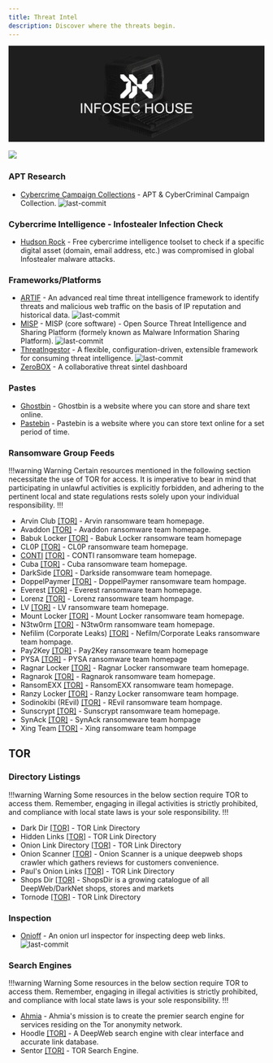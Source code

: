 ```yaml
---
title: Threat Intel
description: Discover where the threats begin.
---
```


![](/assets/headers/header-logo.png)

![](https://img.shields.io/badge/Tools%20%26%20Resources%20Available-41-757575?style=for-the-badge)

### APT Research

* [Cybercrime Campaign Collections](https://github.com/CyberMonitor/APT_CyberCriminal_Campagin_Collections) - APT & CyberCriminal Campaign Collection. ![last-commit](https://img.shields.io/github/last-commit/CyberMonitor/APT_CyberCriminal_Campagin_Collections?style=flat) 

### Cybercrime Intelligence - Infostealer Infection Check

* [Hudson Rock](https://www.hudsonrock.com/threat-intelligence-cybercrime-tools) - Free cybercrime intelligence toolset to check if a specific digital asset (domain, email address, etc.) was compromised in global Infostealer malware attacks.

### Frameworks/Platforms

* [ARTIF](https://github.com/CRED-CLUB/ARTIF) - An advanced real time threat intelligence framework to identify threats and malicious web traffic on the basis of IP reputation and historical data. ![last-commit](https://img.shields.io/github/last-commit/CRED-CLUB/ARTIF?style=flat)
* [MISP](https://github.com/MISP/MISP) - MISP (core software) - Open Source Threat Intelligence and Sharing Platform (formely known as Malware Information Sharing Platform). ![last-commit](https://img.shields.io/github/last-commit/MISP/MISP?style=flat)
* [ThreatIngestor](https://github.com/InQuest/ThreatIngestor) - A flexible, configuration-driven, extensible framework for consuming threat intelligence. ![last-commit](https://img.shields.io/github/last-commit/InQuest/ThreatIngestor?style=flat)
* [ZeroBOX]( https://box.zero.camp/) - A collaborative threat sintel dashboard 


### Pastes

* [Ghostbin](https://ghostbin.com/) - Ghostbin is a website where you can store and share text online. 
* [Pastebin](https://pastebin.com/) - Pastebin is a website where you can store text online for a set period of time. 


### Ransomware Group Feeds

!!!warning Warning
Certain resources mentioned in the following section necessitate the use of TOR for access. It is imperative to bear in mind that participating in unlawful activities is explicitly forbidden, and adhering to the pertinent local and state regulations rests solely upon your individual responsibility.
!!!

* Arvin Club [[TOR]](http://3kp6j22pz3zkv76yutctosa6djpj4yib2icvdqxucdaxxedumhqicpad.onion/) - Arvin ransomware team homepage. 
* Avaddon [[TOR]](http://avaddongun7rngel.onion) - Avaddon ransomware team homepage. 
* Babuk Locker [[TOR]](http://wavbeudogz6byhnardd2lkp2jafims3j7tj6k6qnywchn2csngvtffqd.onion/) - Babuk Locker ransomware team homepage 
* CL0P [[TOR]](http://ekbgzchl6x2ias37.onion/) - CL0P ransomware team homepage. 
* [CONTI](https://continews.icu/) [[TOR]](http://continewsnv5otx5kaoje7krkto2qbu3gtqef22mnr7eaxw3y6ncz3ad.onion) - CONTI ransomware team homepage. 
* Cuba [[TOR]](http://cuba4mp6ximo2zlo.onion/) - Cuba ransomware team homepage. 
* DarkSide [[TOR]](http://darksidc3iux462n6yunevoag52ntvwp6wulaz3zirkmh4cnz6hhj7id.onion/) - Darkside ransomware team homepage. 
* DoppelPaymer [[TOR]](http://hpoo4dosa3x4ognfxpqcrjwnsigvslm7kv6hvmhh2yqczaxy3j6qnwad.onion/) - DoppelPaymer ransomware team hompage. 
* Everest [[TOR]](http://ransomocmou6mnbquqz44ewosbkjk3o5qjsl3orawojexfook2j7esad.onion/) - Everest ransomware team homepage. 
* Lorenz [[TOR]](http://lorenzmlwpzgxq736jzseuterytjueszsvznuibanxomlpkyxk6ksoyd.onion/) - Lorenz ransomware team hompage. 
* LV [[TOR]](http://rbvuetuneohce3ouxjlbxtimyyxokb4btncxjbo44fbgxqy7tskinwad.onion/) - LV ransomware team homepage. 
* Mount Locker [[TOR]](http://mountnewsokhwilx.onion) - Mount Locker ransomware team homepage. 
* N3tw0rm [[TOR]](http://n3twormruynhn3oetmxvasum2miix2jgg56xskdoyihra4wthvlgyeyd.onion/) - N3tw0rm ransomware team homepage. 
* Nefilim (Corporate Leaks) [[TOR]](http://edteebo2w2bvwewbjb5wgwxksuwqutbg3lk34ln7jpf3obhy4cvkbuqd.onion/) - Nefilm/Corporate Leaks ransomware team hompage. 
* Pay2Key [[TOR]](http://pay2key2zkg7arp3kv3cuugdaqwuesifnbofun4j6yjdw5ry7zw2asid.onion/) - Pay2Key ransomware team homepage 
* PYSA [[TOR]](http://pysa2bitc5ldeyfak4seeruqymqs4sj5wt5qkcq7aoyg4h2acqieywad.onion/) - PYSA ransomware team homepage 
* Ragnar Locker [[TOR]](http://p6o7m73ujalhgkiv.onion/) - Ragnar Locker ransomware team homepage. 
* Ragnarok [[TOR]](http://wobpitin77vdsdiswr43duntv6eqw4rvphedutpaxycjdie6gg3binad.onion/) - Ragnarok ransomware team homepage. 
* RansomEXX [[TOR]](http://rnsm777cdsjrsdlbs4v5qoeppu3px6sb2igmh53jzrx7ipcrbjz5b2ad.onion/) - RansomEXX ransomware team homepage. 
* Ranzy Locker [[TOR]](http://37rckgo66iydpvgpwve7b2el5q2zhjw4tv4lmyewufnpx4lhkekxkoqd.onion/) - Ranzy Locker ransomware team hompage. 
* Sodinokibi (REvil) [[TOR]](http://dnpscnbaix6nkwvystl3yxglz7nteicqrou3t75tpcc5532cztc46qyd.onion) - REvil ransomware team hompage. 
* Sunscrypt [[TOR]](http://nbzzb6sa6xuura2z.onion/) - Sunscrypt ransomware team homepage. 
* SynAck [[TOR]](http://xqkz2rmrqkeqf6sjbrb47jfwnqxcd4o2zvaxxzrpbh2piknms37rw2ad.onion/index.html) - SynAck ransomeware team hompage 
* Xing Team [[TOR]](http://xingnewj6m4qytljhfwemngm7r7rogrindbq7wrfeepejgxc3bwci7qd.onion/) - Xing ransomware team hompage 

## TOR

### Directory Listings

!!!warning Warning
Some resources in the below section require TOR to access them. Remember, engaging in illegal activities is strictly prohibited, and compliance with local state laws is your sole responsibility.
!!!

* Dark Dir [[TOR]](http://l7vh56hxm3t4tzy75nxzducszppgi45fyx2wy6chujxb2rhy7o5r62ad.onion) - TOR Link Directory 
* Hidden Links [[TOR]](http://wclekwrf2aclunlmuikf2bopusjfv66jlhwtgbiycy5nw524r6ngioid.onion/) - TOR Link Directory 
* Onion Link Directory [[TOR]](http://torlinkszegvxqb6.onion/) - TOR Link Directory 
* Onion Scanner [[TOR]](http://4r4zaei5qa7qq5ha.onion/) - Onion Scanner is a unique deepweb shops crawler which gathers reviews for customers convenience. 
* Paul's Onion Links [[TOR]](http://paullzqj3ntil7vyar3gxeks7bz5haiteeehz5vdk5fadvtto7q7liid.onion/) - TOR Link Directory 
* Shops Dir [[TOR]](http://vxmua4uvg7vp5ssnvx5gexrr2nxso3wwvjwagdub67vcombj4kf4i4qd.onion/) - ShopsDir is a growing catalogue of all DeepWeb/DarkNet shops, stores and markets 
* Tornode [[TOR]](http://e6wzjohnxejirqa2sgridvymv2jxhrqdfuyxvoxp3xpqh7kr4kbwpwad.onion/) - TOR Link Directory 

### Inspection

* [Onioff](https://github.com/k4m4/onioff) - An onion url inspector for inspecting deep web links. ![last-commit](https://img.shields.io/github/last-commit/k4m4/onioff?style=flat)


### Search Engines

!!!warning Warning
Some resources in the below section require TOR to access them. Remember, engaging in illegal activities is strictly prohibited, and compliance with local state laws is your sole responsibility.
!!!

* [Ahmia](https://ahmia.fi/) - Ahmia's mission is to create the premier search engine for services residing on the Tor anonymity network. 
* Hoodle [[TOR]](http://nr2dvqdot7yw6b5poyjb7tzot7fjrrweb2fhugvytbbio7ijkrvicuid.onion) - A DeepWeb search engine with clear interface and accurate link database. 
* Sentor [[TOR]](http://e27slbec2ykiyo26gfuovaehuzsydffbit5nlxid53kigw3pvz6uosqd.onion/index.php) - TOR Search Engine. 
